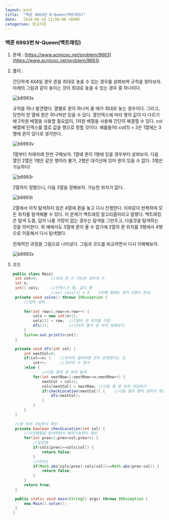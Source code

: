 ```yaml
---
layout: post
title:  "백준 9663번 N-Queen(백트래킹)"
date:   2018-08-18 13:08:00 +0900
categories: 알고리즘
---
```

### 백준 6993번 N-Queen(백트래킹)

1. 문제 : [https://www.acmicpc.net/problem/9663](https://www.acmicpc.net/problem/9663)

2. 풀이 : 

   간단하게 4X4일 경우 퀸을 최대로 놓을 수 있는 경우를 살펴보며 규칙을 찾아보자. 아래의 그림과 같이 놓이는 것이 최대로 놓을 수 있는 경우 중 하나이다. 

   ![b6993s](https://user-images.githubusercontent.com/33653318/44296101-8d3a6580-a2f2-11e8-8004-d37cc8177652.PNG)

   규칙을 하나 발견했다. 열별로 퀸이 하나씩 올 때가 최대로 놓는 경우이다. 그리고, 당연히 한 열에 퀸은 하나씩만 있을 수 있다. 열인덱스에 따라 행의 값이 다 다르기에 2차원 배열을 사용할 필요없이, 1차원 배열을 사용해 간단히 해결할 수 있다. col배열에 인덱스를 열로 값을 행으로 정할 것이다. 예를들어) col[1] = 3은 1열에는 3행에 퀸이 있다로 생각한다.

   ![b6993v](https://user-images.githubusercontent.com/33653318/44296103-8dd2fc00-a2f2-11e8-955a-b96e6c1b4f56.PNG)

   1열부터 차례차례 한번 구해보자. 1열에 퀸이 1행에 있을 경우부터 살펴보자. 다음 열인 2열은 1행은 같은 행이라 불가, 2행은 대각선에 있어 퀸이 있을 수 없다. 3행은 가능하다!

   ![b6993r](https://user-images.githubusercontent.com/33653318/44296105-8dd2fc00-a2f2-11e8-8a9e-7cff607bd4d1.PNG)  

   2열까지 정했으니, 다음 3열을 정해보자. 가능한 위치가 없다..

   ![b6993t](https://user-images.githubusercontent.com/33653318/44296102-8dd2fc00-a2f2-11e8-97e4-5e073ff7ed3d.PNG)

   2열에서 아직 탐색하지 않은 4열에 퀸을 놓고 다시 진행한다. 이와같이 반복하여 모든 위치를 탐색해볼 수 있다. 이 문제가 백트래킹 알고리즘이라고 말했다. 백트래킹은 탐색 도중, 답이 나올 가망이 없는 경우는 탐색을 그만두고, 다음것을 탐색하는 것을 의미한다. 위 예에서도 3열에 퀸이 올 수 없기에 2열의 퀸 위치를 3행에서 4행으로  이동해서 다시 탐색했다.

   

   전체적인 과정을 그림으로 나타냈다.  그림과 코드를 비교하면서 다시 이해해보자. 

   ![b6993x](https://user-images.githubusercontent.com/33653318/44296104-8dd2fc00-a2f2-11e8-9e2a-0fe3c2953bf5.png)

3. 코드 

   ```java
   public class Main{
   	int cnt=0;		//최대 퀸 수 가능한 경우의 수
   	int n;		
   	int[] cols;		//인덱스가 열, 값이 행
   					//ex) cols[1] = 3    1번째 열에는 퀸이 3행이 존재. 
   	private void solve() throws IOException {
   		//입력 생략..
   		
   		for(int row=1;row<=n;row++) {
   			cols = new int[n+1];
   			cols[1] = row;	//1열의 퀸 위치를 지정  
   			dfs(1);			//나머지 열의 퀸 위치 정해보기.
   		}
   		System.out.println(cnt);
   	}
   
   	private void dfs(int col) {
   		int nextCol=0;	
   		if(col==n) {	//마지막 열이라면 모두 만족한다는 것.
   			cnt++;		//경우의 수 증가	
   		}else {
                //다음 열의 퀸 위치 탐색
   			for(int nextRow=1;nextRow<=n;nextRow++) {
   				nextCol = col+1;
   				cols[nextCol] = nextRow; //다음 열 퀸 위치 지정하기
   				if(checkLocation(nextCol)) {	//다음 열과 행의 퀸위치 적합한지 확인 
   					dfs(nextCol);		
   				}
   			}
   		}
   	}
   	
   	//퀸 위치 가능한지 확인
   	private boolean checkLocation(int col) {
   		//이전열들을 탐색하면서 배치가능한지 확인
   		for(int prev=1;prev<col;prev++) {
   			//같은행
   			if(cols[prev]==cols[col]) {
   				return false;
   			}
   			//대각선
   			if(Math.abs(cols[prev]-cols[col])==Math.abs(prev-col)) {
   				return false;
   			}
   		}
   		return true;
   	}
   
   	public static void main(String[] args) throws IOException {
   		new Main().solve();
   	}
   }
   
   ```
